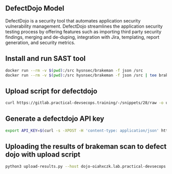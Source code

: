
## DefectDojo Model

DefectDojo is a security tool that automates application security vulnerability management. DefectDojo streamlines the application security testing process by offering features such as importing third party security findings, merging and de-duping, integration with Jira, templating, report generation, and security metrics.

## Install and run SAST tool 

```sh
docker run --rm -v $(pwd):/src hysnsec/brakeman -f json /src
docker run --rm -v $(pwd):/src hysnsec/brakeman -f json /src | tee brakeman-result.json
```

## Upload script for defectdojo

```sh
curl https://gitlab.practical-devsecops.training/-/snippets/28/raw -o upload-results.py
```

## Generate a defectdojo API key

```sh
export API_KEY=$(curl -s -XPOST -H 'content-type: application/json' https://dojo-oiahxczk.lab.practical-devsecops.training/api/v2/api-token-auth/ -d '{"username": "root", "password": "pdso-training"}' | jq -r '.token' )
```

## Uploading the results of brakeman scan to defect dojo with upload script

```sh
python3 upload-results.py --host dojo-oiahxczk.lab.practical-devsecops.training --api_key $API_KEY --engagement_id 2 --product_id 3 --lead_id 1 --environment "Production" --result_file brakeman-result.json --scanner "Brakeman Scan"
```

